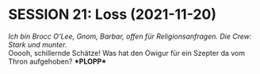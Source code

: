 <!-- Copyright 2020-2025 Dominik Jan Schott. All rights reserved. The license agreement is define in the LICENSE file in the root folder. -->
# **SESSION 21: Loss (2021-11-20)**

*Ich bin Brocc O'Lee, Gnom, Barbar, offen für Religionsanfragen. Die Crew: Stark und munter.*  
Ooooh, schillernde Schätze\! Was hat den Owigur für ein Szepter da vom Thron aufgehoben? **\*PLOPP\***
